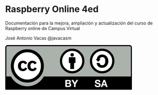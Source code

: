 # Raspberry Online 4ed

Documentación para la mejora, ampliación y actualización del curso de Raspberry online de Campus Virtual

José Antonio Vacas @javacasm

![Licencia CC](./images/Licencia_CC_grande.png)
